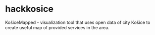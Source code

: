 # hackkosice

KošiceMapped - visualization tool that uses open data of city Košice to create useful map of provided services in the area.
